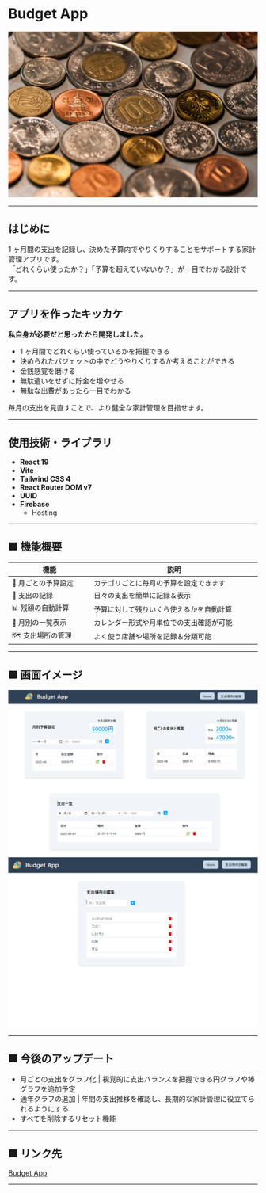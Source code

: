 # Budget App

![preview](./public/coins.jpg)

---

## はじめに

1 ヶ月間の支出を記録し、決めた予算内でやりくりすることをサポートする家計管理アプリです。  
「どれくらい使ったか？」「予算を超えていないか？」が一目でわかる設計です。

---

## アプリを作ったキッカケ

**私自身が必要だと思ったから開発しました。**

- 1 ヶ月間でどれくらい使っているかを把握できる
- 決められたバジェットの中でどうやりくりするか考えることができる
- 金銭感覚を磨ける
- 無駄遣いをせずに貯金を増やせる
- 無駄な出費があったら一目でわかる

毎月の支出を見直すことで、より健全な家計管理を目指せます。

---

## 使用技術・ライブラリ

- **React 19**
- **Vite**
- **Tailwind CSS 4**
- **React Router DOM v7**
- **UUID**
- **Firebase**
  - Hosting

---

## ■ 機能概要

| 機能                        | 説明                                                       |
| --------------------------- | ---------------------------------------------------------- |
| 💸 月ごとの予算設定         | カテゴリごとに毎月の予算を設定できます                     |
| 🧾 支出の記録               | 日々の支出を簡単に記録＆表示                               |
| 📊 残額の自動計算           | 予算に対して残りいくら使えるかを自動計算                   |
| 📅 月別の一覧表示           | カレンダー形式や月単位での支出確認が可能                   |
| 🗺️ 支出場所の管理　　　　　 | よく使う店舗や場所を記録＆分類可能　　　　　　　　　　　　 |

---

## ■ 画面イメージ

![preview1](./public/screenshot1.png)
![preview2](./public/screenshot2.png)

---

## ■ 今後のアップデート

- 月ごとの支出をグラフ化 | 視覚的に支出バランスを把握できる円グラフや棒グラフを追加予定
- 通年グラフの追加 | 年間の支出推移を確認し、長期的な家計管理に役立てられるようにする
- すべてを削除するリセット機能

---

## ■ リンク先

[Budget App](https://budget-app-cf5dc.web.app/)

---
